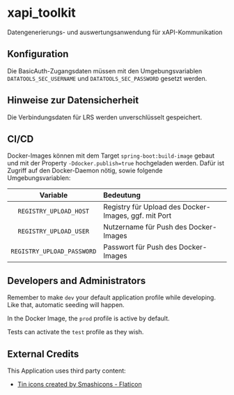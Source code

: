 # xapi_toolkit

Datengenerierungs- und auswertungsanwendung für xAPI-Kommunikation

## Konfiguration

Die BasicAuth-Zugangsdaten müssen mit den Umgebungsvariablen `DATATOOLS_SEC_USERNAME` und `DATATOOLS_SEC_PASSWORD` gesetzt werden.

## Hinweise zur Datensicherheit

Die Verbindungsdaten für LRS werden unverschlüsselt gespeichert.

## CI/CD

Docker-Images können mit dem Target `spring-boot:build-image` gebaut und mit der Property `-Ddocker.publish=true` hochgeladen werden.
Dafür ist Zugriff auf den Docker-Daemon nötig, sowie folgende Umgebungsvariablen:

|          Variable          | Bedeutung                                            |
|:--------------------------:|:-----------------------------------------------------|
|   `REGISTRY_UPLOAD_HOST`   | Registry für Upload des Docker-Images, ggf. mit Port |
|   `REGISTRY_UPLOAD_USER`   | Nutzername für Push des Docker-Images                |
| `REGISTRY_UPLOAD_PASSWORD` | Passwort für Push des Docker-Images                  |

## Developers and Administrators

Remember to make `dev` your default application profile while developing. Like that, automatic seeding will happen.

In the Docker Image, the `prod` profile is active by default.

Tests can activate the `test` profile as they wish.

## External Credits

This Application uses third party content:
* [Tin icons created by Smashicons - Flaticon](https://www.flaticon.com/free-icons/tin)